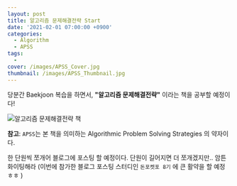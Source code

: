 ```yaml
---
layout: post
title: 알고리즘 문제해결전략 Start
date: '2021-02-01 07:00:00 +0900'
categories:
  - Algorithm
  - APSS
tags:
  - 
cover: /images/APSS_Cover.jpg
thumbnail: /images/APSS_Thumbnail.jpg
---
```


당분간 Baekjoon 복습을 하면서, **"알고리즘 문제해결전략"** 이라는 책을 공부할 예정이다!  

<!-- more -->

![알고리즘 문제해결전략 책](https://imgur.com/n6BRnPh.png)

**참고**: `APSS`는 본 책을 의미하는 Algorithmic Problem Solving Strategies 의 약자이다.

한 단원씩 쪼개어 블로그에 포스팅 할 예정이다.
단원이 길어지면 더 쪼개겠지만.. 암튼 화이팅해라
(이번에 참가한 블로그 포스팅 스터디인 `돈포켓포 8기` 에 큰 활약을 할 예정 ㅎㅎ )